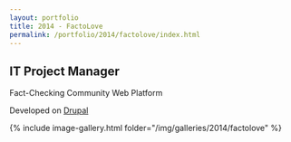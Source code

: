```yaml
---
layout: portfolio
title: 2014 - FactoLove
permalink: /portfolio/2014/factolove/index.html
---
```


## IT Project Manager

Fact-Checking Community Web Platform  

Developed on [Drupal](https://www.drupal.org)

 {% include image-gallery.html folder="/img/galleries/2014/factolove" %}
